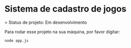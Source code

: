 <h1>Sistema de cadastro de jogos</h1>
> Status de projeto: Em desenvolvimento 

Para rodar esse projeto na sua máquina, por favor digitar:
```
node app.js
```
